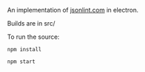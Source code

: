 An implementation of <a href="https://github.com/circlecell/jsonlintdotcom">jsonlint.com</a> in electron.

Builds are in src/

To run the source:
```
npm install
```

```
npm start
```
